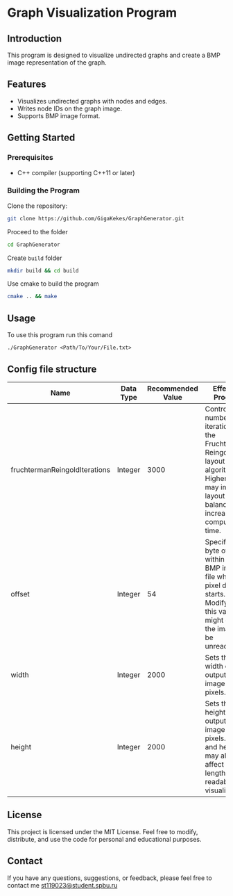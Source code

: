# Graph Visualization Program

## Introduction

This program is designed to visualize undirected graphs and create a BMP image representation of the graph.

## Features

- Visualizes undirected graphs with nodes and edges.
- Writes node IDs on the graph image.
- Supports BMP image format.

## Getting Started

### Prerequisites

- C++ compiler (supporting C++11 or later)

### Building the Program
Clone the repository:
```bash
git clone https://github.com/GigaKekes/GraphGenerator.git
```

Proceed to the folder
```bash
cd GraphGenerator
```

Create ```build``` folder
```bash
mkdir build && cd build
```

Use cmake to build the program
```bash
cmake .. && make
```
## Usage
To use this program run this comand
```
./GraphGenerator <Path/To/Your/File.txt>
```
## Config file structure
| Name | Data Type | Recommended Value | Effect on Program |
|---|---|---|---|
| fruchtermanReingoldIterations | Integer | 3000 | Controls the number of iterations for the Fruchterman-Reingold layout algorithm. Higher values may improve layout balance but increase computation time. |
| offset | Integer | 54 | Specifies the byte offset within the BMP image file where pixel data starts. Modifying this value might cause the image to be unreadable. |
| width | Integer | 2000 | Sets the width of the output BMP image in pixels. |
| height | Integer | 2000 | Sets the height of the output BMP image in pixels. width and height may also affect edges length and readability of visualisation. |

## License

This project is licensed under the MIT License. Feel free to modify, distribute, and use the code for personal and educational purposes.

## Contact
If you have any questions, suggestions, or feedback, please feel free to contact me st119023@student.spbu.ru

